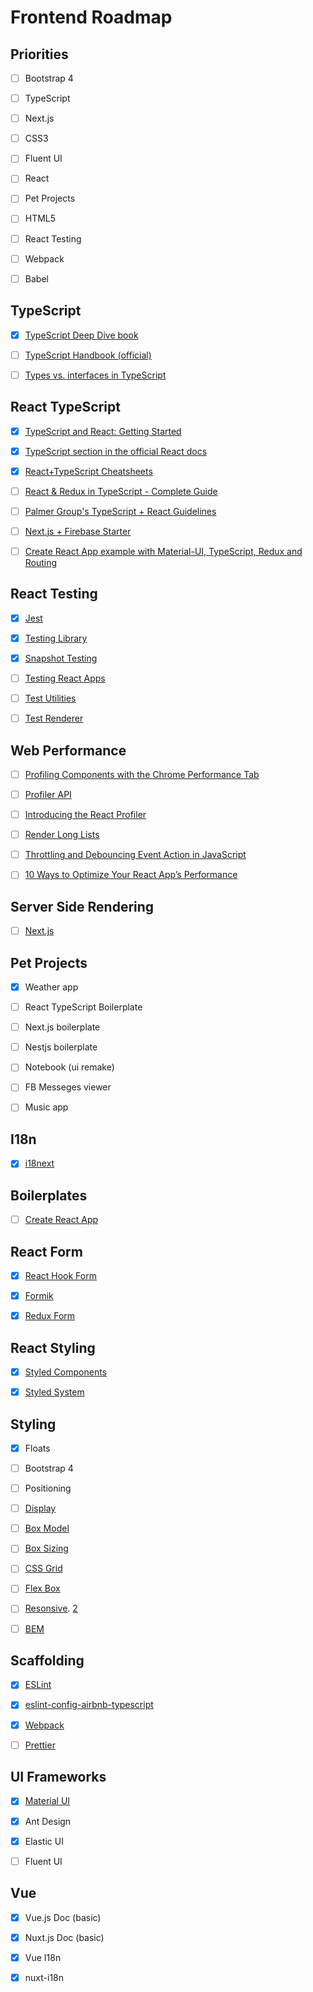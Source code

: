 # Frontend Roadmap

## Priorities

- [ ] Bootstrap 4
- [ ] TypeScript
- [ ] Next.js
- [ ] CSS3
- [ ] Fluent UI
- [ ] React
- [ ] Pet Projects
- [ ] HTML5
- [ ] React Testing
- [ ] Webpack
- [ ] Babel


## TypeScript

- [x] [TypeScript Deep Dive book](https://basarat.gitbook.io/typescript/)
- [ ] [TypeScript Handbook (official)](https://www.typescriptlang.org/docs/handbook/basic-types.html)
- [ ] [Types vs. interfaces in TypeScript](https://blog.logrocket.com/types-vs-interfaces-in-typescript/)


## React TypeScript

- [x] [TypeScript and React: Getting Started](https://fettblog.eu/typescript-react/getting-started/)
- [x] [TypeScript section in the official React docs](https://reactjs.org/docs/static-type-checking.html#typescript)
- [x] [React+TypeScript Cheatsheets](https://github.com/typescript-cheatsheets/react-typescript-cheatsheet)
- [ ] [React & Redux in TypeScript - Complete Guide](https://github.com/piotrwitek/react-redux-typescript-guide)
- [ ] [Palmer Group's TypeScript + React Guidelines](https://github.com/formik/typescript)
- [ ] [Next.js + Firebase Starter](https://github.com/rwieruch/nextjs-firebase-authentication)
- [ ] [Create React App example with Material-UI, TypeScript, Redux and Routing](https://github.com/innFactory/create-react-app-material-typescript-redux)


## React Testing

- [x] [Jest](https://jestjs.io/)
- [x] [Testing Library](https://testing-library.com/docs/intro)
- [x] [Snapshot Testing](https://jestjs.io/docs/en/snapshot-testing)
- [ ] [Testing React Apps](https://jestjs.io/docs/en/tutorial-react)
- [ ] [Test Utilities](https://reactjs.org/docs/test-utils.html)
- [ ] [Test Renderer](https://reactjs.org/docs/test-renderer.html)


## Web Performance

- [ ] [Profiling Components with the Chrome Performance Tab](https://reactjs.org/docs/optimizing-performance.html#profiling-components-with-the-chrome-performance-tab)
- [ ] [Profiler API](https://reactjs.org/docs/profiler.html)
- [ ] [Introducing the React Profiler](https://reactjs.org/blog/2018/09/10/introducing-the-react-profiler.html)
- [ ] [Render Long Lists](https://reactjs.org/docs/optimizing-performance.html#virtualize-long-lists)
- [ ] [Throttling and Debouncing Event Action in JavaScript](https://www.codementor.io/blog/react-optimization-5wiwjnf9hj)
- [ ] [10 Ways to Optimize Your React App’s Performance](https://blog.bitsrc.io/10-ways-to-optimize-your-react-apps-performance-e5e437c9abce)


## Server Side Rendering

- [ ] [Next.js](https://nextjs.org/learn/basics/create-nextjs-app)


## Pet Projects

- [x] Weather app
- [ ] React TypeScript Boilerplate
- [ ] Next.js boilerplate
- [ ] Nestjs boilerplate
- [ ] Notebook (ui remake)
- [ ] FB Messeges viewer
- [ ] Music app


## I18n

- [x] [i18next](https://www.i18next.com/)


## Boilerplates

- [ ] [Create React App](https://create-react-app.dev/)


## React Form

- [x] [React Hook Form](https://react-hook-form.com/get-started)
- [x] [Formik](https://jaredpalmer.com/formik)
- [x] [Redux Form](https://redux-form.com/)


## React Styling

- [x] [Styled Components](https://styled-components.com/)
- [x] [Styled System](https://styled-system.com/getting-started)


## Styling

- [x] Floats
- [ ] Bootstrap 4
- [ ] Positioning
- [ ] [Display](https://css-tricks.com/almanac/properties/d/display/)
- [ ] [Box Model](https://css-tricks.com/the-css-box-model/)
- [ ] [Box Sizing](https://css-tricks.com/box-sizing/)
- [ ] [CSS Grid](https://css-tricks.com/getting-started-css-grid/)
- [ ] [Flex Box](https://css-tricks.com/snippets/css/a-guide-to-flexbox/)
- [ ] [Resonsive](https://hankchizljaw.com/wrote/create-a-responsive-grid-layout-with-no-media-queries-using-css-grid/). [2](https://css-tricks.com/the-difference-between-responsive-and-adaptive-design/)
- [ ] [BEM](https://css-tricks.com/bem-101/)


## Scaffolding

- [x] [ESLint](https://eslint.org/docs/user-guide/getting-started)
- [x] [eslint-config-airbnb-typescript](https://github.com/iamturns/eslint-config-airbnb-typescript)
- [x] [Webpack](https://webpack.js.org/concepts/)
- [ ] [Prettier](https://prettier.io/)


## UI Frameworks

- [x] [Material UI](https://material-ui.com/getting-started/installation/)
- [x] Ant Design
- [x] Elastic UI
- [ ] Fluent UI


## Vue

- [x] Vue.js Doc (basic)
- [x] Nuxt.js Doc (basic)
- [x] Vue I18n
- [x] nuxt-i18n

